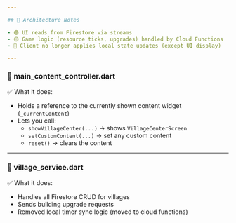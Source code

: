 ```yaml
---

## 🧠 Architecture Notes

- 🟢 UI reads from Firestore via streams
- 🟡 Game logic (resource ticks, upgrades) handled by Cloud Functions
- 🔴 Client no longer applies local state updates (except UI display)

---
```







### 📄 main_content_controller.dart

✅ What it does:
- Holds a reference to the currently shown content widget (`_currentContent`)
- Lets you call:
    - `showVillageCenter(...)` → shows `VillageCenterScreen`
    - `setCustomContent(...)` → set any custom content
    - `reset()` → clears the content


---

### 📄 village_service.dart

✅ What it does:
- Handles all Firestore CRUD for villages
- Sends building upgrade requests
- Removed local timer sync logic (moved to cloud functions)

